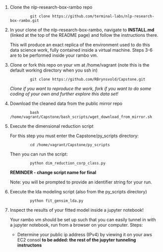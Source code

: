 1. Clone the nlp-research-box-rambo repo

                git clone https://github.com/terminal-labs/nlp-research-box-rambo.git



2. In your clone of the nlp-research-box-rambo, navigate to **INSTALL.md** (linked at the top of the README page) and follow the instructions there.

   This will produce an exact replica of the environment used to do this data science work, fully contained inside a virtual machine.  Steps 3-6 are to be performed inside your rambo vm.


3. Clone or fork this repo on your vm at /home/vagrant (note this is the default working directory when you ssh in)

                git clone https://github.com/RBrynsvold/Capstone.git
        
   _Clone if you want to reproduce the work, fork if you want to do some coding of your own and further explore this data set!_


4. Download the cleaned data from the public mirror repo

                bash /home/vagrant/Capstone/bash_scripts/wget_download_from_mirror.sh
 
 
5. Execute the dimensional reduction script

   For this step you must enter the Capstone/py_scripts directory:
   
                cd /home/vagrant/Capstone/py_scripts
     
   Then you can run the script:

                python dim_reduction_corp_class.py
   **REMINDER - change script name for final**
   
   Note: you will be prompted to provide an identifier string for your run.


6. Execute the lda modeling script (also from the py_scripts directory)

                python fit_gensim_lda.py


7. Inspect the results of your fitted model inside a jupyter notebook!

   Your rambo vm should be set up such that you can easily tunnel in with a jupyter notebook, run from a browser on your computer.  Steps:
   
   * Determine your public ip address (IPv4) by viewing it on your aws EC2 consol
   **to be added: the rest of the jupyter tunneling instructons**

